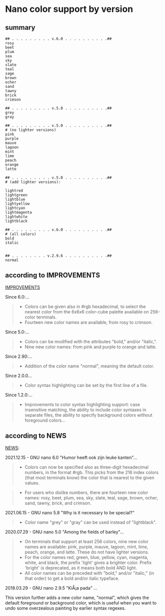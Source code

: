 # Nano color support by version

## summary

```
## . . . . . . . . . v.6.0 . . . . . . . . . .##
rosy
beet
plum
sea
sky
slate
teal
sage
brown
ocher
sand
tawny
brick
crimson

## . . . . . . . . . v.5.8 . . . . . . . . . .##
grey
gray

## . . . . . . . . . v.5.0 . . . . . . . . . .##
# (no lighter versions)
pink
purple
mauve
lagoon
mint
lime
peach
orange
latte

## . . . . . . . . . v.5.0 . . . . . . . . . .##
# (add lighter versions):

lightred
lightgreen
lightblue
lightyellow
lightcyan
lightmagenta
lightwhite
lightblack

## . . . . . . . . . v.6.0 . . . . . . . . . .##
# (all colors)
bold
italic


## . . . . . . . . v.2.9.6 . . . . . . . . . .##
normal

```

## according to IMPROVEMENTS

[IMPROVEMENTS](https://nano-editor.org/dist/latest/IMPROVEMENTS)

Since 6.0:...
>  - Colors can be given also in #rgb hexadecimal, to select the nearest color
    from the 6x6x6 color-cube palette available on 256-color terminals.
>  - Fourteen new color names are available, from rosy to crimson.

Since 5.0:...
>  - Colors can be modified with the attributes "bold," and/or "italic,".
>  - Nine new color names: from pink and purple to orange and latte.

Since 2.90:...
>  - Addition of the color name "normal", meaning the default color.

Since 2.0.0...
>  - Color syntax highlighting can be set by the first line of a file.

Since 1.2.0:...
>  - Improvements to color syntax highlighting support: case insensitive matching, the ability to include color syntaxes in separate files, the ability to specify background colors without foreground colors...

## according to NEWS

[NEWS](https://nano-editor.org/dist/latest/NEWS):

2021.12.15 - GNU nano 6.0 "Humor heeft ook zijn leuke kanten"...

> * Colors can now be specified also as three-digit hexadecimal numbers, in the format #rgb.  This picks from the 216 index colors (that most terminals know) the color that is nearest to the given values.

> * For users who dislike numbers, there are fourteen new color names: rosy, beet, plum, sea, sky, slate, teal, sage, brown, ocher, sand, tawny, brick, and crimson.

2021.06.15 - GNU nano 5.8 "Why is it necessary to be special?"

> * Color name "grey" or "gray" can be used instead of "lightblack".

2020.07.29 - GNU nano 5.0 "Among the fields of barley"...

> * On terminals that support at least 256 colors, nine new color names are available: pink, purple, mauve, lagoon, mint, lime, peach, orange, and latte.  These do not have lighter versions.
> * For the color names red, green, blue, yellow, cyan, magenta, white, and black, the prefix 'light' gives a brighter color. Prefix 'bright' is deprecated, as it means both bold AND light.
> * All color names can be preceded with "bold," and/or "italic," (in that order) to get a bold and/or italic typeface.

2018.03.29 - GNU nano 2.9.5 "KiÅ¡a pada" ...

This version further adds a new color name, "normal", which gives the default foreground or background color, which is useful when you want to undo some overzealous painting by earlier syntax regexes.











